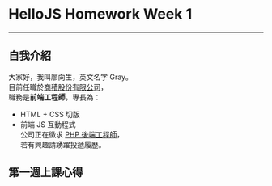 # HelloJS Homework Week 1
***
## 自我介紹
大家好，我叫廖向生，英文名字 Gray。<br>
目前任職於[商積股份有限公司](http://www.strategicsale.com)，<br>
職務是**前端工程師**，專長為：<br>
* HTML + CSS 切版<br>
* 前端 JS 互動程式<br>
公司正在徵求 [PHP 後端工程師](https://www.104.com.tw/job/?jobno=4xdp1&jobsource=)，<br>
若有興趣請踴躍投遞履歷。<br>

## 第一週上課心得
